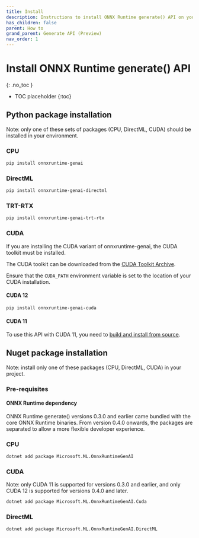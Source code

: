 ```yaml
---
title: Install
description: Instructions to install ONNX Runtime generate() API on your target platform in your environment
has_children: false
parent: How to
grand_parent: Generate API (Preview)
nav_order: 1
---
```


# Install ONNX Runtime generate() API
{: .no_toc }

* TOC placeholder
{:toc}


## Python package installation

Note: only one of these sets of packages (CPU, DirectML, CUDA) should be installed in your environment.

### CPU

```bash
pip install onnxruntime-genai
```

### DirectML

```bash
pip install onnxruntime-genai-directml
```

### TRT-RTX

```bash
pip install onnxruntime-genai-trt-rtx
```

### CUDA

If you are installing the CUDA variant of onnxruntime-genai, the CUDA toolkit must be installed.

The CUDA toolkit can be downloaded from the [CUDA Toolkit Archive](https://developer.nvidia.com/cuda-toolkit-archive).

Ensure that the `CUDA_PATH` environment variable is set to the location of your CUDA installation.

#### CUDA 12

```bash
pip install onnxruntime-genai-cuda
```

#### CUDA 11

To use this API with CUDA 11, you need to [build and install from source](build-from-source.md).


## Nuget package installation

Note: install only one of these packages (CPU, DirectML, CUDA) in your project.

### Pre-requisites

#### ONNX Runtime dependency

ONNX Runtime generate() versions 0.3.0 and earlier came bundled with the core ONNX Runtime binaries. From version 0.4.0 onwards, the packages are separated to allow a more flexible developer experience.

### CPU

```bash
dotnet add package Microsoft.ML.OnnxRuntimeGenAI
```

### CUDA 

Note: only CUDA 11 is supported for versions 0.3.0 and earlier, and only CUDA 12 is supported for versions 0.4.0 and later.

```bash
dotnet add package Microsoft.ML.OnnxRuntimeGenAI.Cuda
```

### DirectML

```bash
dotnet add package Microsoft.ML.OnnxRuntimeGenAI.DirectML
```





   

